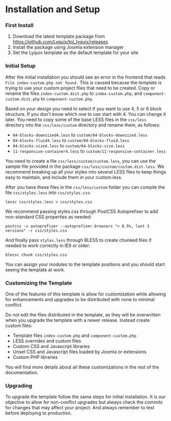 # Installation and Setup

### First Install
  1. Download the latest template package from https://github.com/Lyquix/tpl_lyquix/releases
  2. Install the package using Joomla extension manager
  3. Set the Lyquix template as the default template for your site

### Initial Setup
After the initial installation you should see an error in the frontend that reads `File index-custom.php not found.` This is caused because the template is trying to use your custom project files that need to be created. Copy or rename the files `index-custom.dist.php` to `index-custom.php`, and `component-custom.dist.php` to `component-custom.php`.

Based on your design you need to select if you want to use 4, 5 or 6 block structure. If you don't know which one to use start with 4. You can change it later. You need to copy some of the base LESS files in the `css/less` directory into the `css/less/custom` directory and rename them, as follows:

  * `04-blocks-downsized4.less` to `custom/04-blocks-downsized.less`
  * `04-blocks-fluid4.less` to `custom/04-blocks-fluid.less`
  * `04-blocks-size4.less` to `custom/04-blocks-size.less`
  * `11-responsive-container4.less` to `custom/11-responsive-container.less`

You need to create a file `css/less/custom/custom.less`, you can use the sample file provided in the package `css/less/custom/custom.dist.less`. We recommend breaking up all your styles into several LESS files to keep things easy to maintain, and include them in your custom.less.

After you have these files in the `css/less/custom` folder you can compile the file `css/styles.less` into `css/styles.css`:

`lessc css/styles.less > css/styles.css`

We recommend passing styles.css through PostCSS Autoprefixer to add non-standard CSS properties as needed:

`postcss -u autoprefixer --autoprefixer.browsers "> 0.5%, last 3 versions" -r css/styles.css`


And finally pass `styles.less` through BLESS to create chunked files if needed to work correctly in IE9 or older:

`blessc chunk css/styles.css`

You can assign your modules to the template positions and you should start seeing the template at work.

### Customizing the Template
One of the features of this template is allow for customization while allowing for enhancements and upgrades to be distributed with none to minimal conflict.

Do not edit the files distributed in the template, as they will be overwritten when you upgrade the template with a newer release. Instead create custom files:

  * Template files `index-custom.php` and `component-custom.php`
  * LESS overrides and custom files
  * Custom CSS and Javascript libraries
  * Unset CSS and Javascript files loaded by Joomla or extensions
  * Custom PHP libraries

You will find more details about all these customizations in the rest of the documentation.

### Upgrading
To upgrade the template follow the same steps for initial installation. It is our objective to allow for non-conflict upgrades but always check the commits for changes that may affect your project. And always remember to test before deploying to production.


